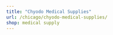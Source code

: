 ```yaml
---
title: "Chyodo Medical Supplies"
url: /chicago/chyodo-medical-supplies/
shop: medical supply
---
```

